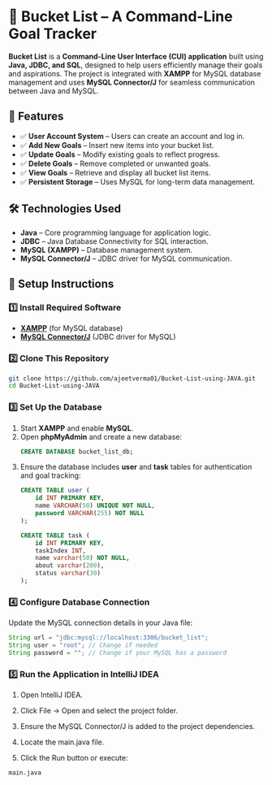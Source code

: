 # 🎯 Bucket List – A Command-Line Goal Tracker

**Bucket List** is a **Command-Line User Interface (CUI) application** built using **Java, JDBC, and SQL**, designed to help users efficiently manage their goals and aspirations. The project is integrated with **XAMPP** for MySQL database management and uses **MySQL Connector/J** for seamless communication between Java and MySQL.

## 🚀 Features
- ✅ **User Account System** – Users can create an account and log in.
- ✅ **Add New Goals** – Insert new items into your bucket list.
- ✅ **Update Goals** – Modify existing goals to reflect progress.
- ✅ **Delete Goals** – Remove completed or unwanted goals.
- ✅ **View Goals** – Retrieve and display all bucket list items.
- ✅ **Persistent Storage** – Uses MySQL for long-term data management.

## 🛠️ Technologies Used
- **Java** – Core programming language for application logic.
- **JDBC** – Java Database Connectivity for SQL interaction.
- **MySQL (XAMPP)** – Database management system.
- **MySQL Connector/J** – JDBC driver for MySQL communication.

## 📌 Setup Instructions

### 1️⃣ Install Required Software
- **[XAMPP](https://www.apachefriends.org/download.html)** (for MySQL database)
- **[MySQL Connector/J](https://dev.mysql.com/downloads/connector/j/)** (JDBC driver for MySQL)

### 2️⃣ Clone This Repository
```sh
git clone https://github.com/ajeetverma01/Bucket-List-using-JAVA.git
cd Bucket-List-using-JAVA
```

### 3️⃣ Set Up the Database

1. Start **XAMPP** and enable **MySQL**.
2. Open **phpMyAdmin** and create a new database:
   ```sql
   CREATE DATABASE bucket_list_db;
   ```
3. Ensure the database includes **user** and **task** tables for authentication and goal tracking:
   ```sql
   CREATE TABLE user (
       id INT PRIMARY KEY,
       name VARCHAR(50) UNIQUE NOT NULL,
       password VARCHAR(255) NOT NULL
   );

   CREATE TABLE task (
       id INT PRIMARY KEY,
       taskIndex INT,
       name varchar(50) NOT NULL,
       about varchar(200),
       status varchar(30)
   );
   ```

### 4️⃣ Configure Database Connection
Update the MySQL connection details in your Java file:
```java
String url = "jdbc:mysql://localhost:3306/bucket_list";
String user = "root"; // Change if needed
String password = ""; // Change if your MySQL has a password
```

### 5️⃣ Run the Application in IntelliJ IDEA

1. Open IntelliJ IDEA.

2. Click File → Open and select the project folder.

3. Ensure the MySQL Connector/J is added to the project dependencies.

4. Locate the main.java file.

5. Click the Run button or execute:
```
main.java
```




